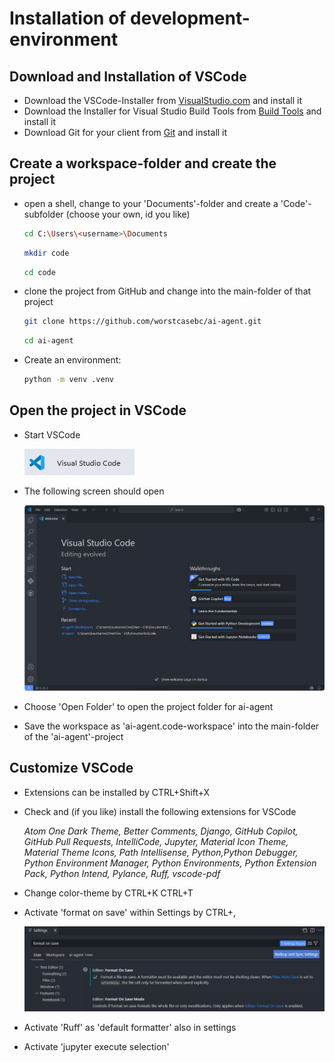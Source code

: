 # Installation of development-environment

## Download and Installation of VSCode

- Download the VSCode-Installer from [VisualStudio.com](https://code.visualstudio.com/) and install it
- Download the Installer for Visual Studio Build Tools from [Build Tools](https://visualstudio.microsoft.com/de/downloads/#build-tools-for-visual-studio-2022) and install it
- Download Git for your client from [Git](https://git-scm.com/downloads) and install it

## Create a workspace-folder and create the project

- open a shell, change to your 'Documents'-folder and create a 'Code'-subfolder (choose your own, id you like)

    ```bash
    cd C:\Users\<username>\Documents
    ```
    ```bash
    mkdir code
    ```
    ```bash
    cd code
    ```

- clone the project from GitHub and change into the main-folder of that project

    ```bash
    git clone https://github.com/worstcasebc/ai-agent.git
    ```

    ```bash
    cd ai-agent
    ```

- Create an environment:
    ```bash
    python -m venv .venv
    ```     

## Open the project in VSCode

- Start VSCode

    ![Screenshot for Start of VSCode](./tutorial/start_vscode.png)

- The following screen should open 

    ![Screenshot for Welcom Screen of VSCode](./tutorial/welcome_screen_vscode.png)

- Choose 'Open Folder' to open the project folder for ai-agent

- Save the workspace as 'ai-agent.code-workspace' into the main-folder of the 'ai-agent'-project

## Customize VSCode

- Extensions can be installed by CTRL+Shift+X

- Check and (if you like) install the following extensions for VSCode

    *Atom One Dark Theme, Better Comments, Django, GitHub Copilot, GitHub Pull Requests, IntelliCode, Jupyter, Material Icon Theme, Material Theme Icons, Path Intellisense, Python,Python Debugger, Python Environment Manager, Python Environments, Python Extension Pack, Python Intend, Pylance, Ruff, vscode-pdf*

- Change color-theme by CTRL+K CTRL+T

- Activate 'format on save' within Settings by CTRL+,

    ![Settings for 'format on save'](./tutorial/format_on_save.png)

- Activate 'Ruff' as 'default formatter' also in settings

- Activate 'jupyter execute selection'  

